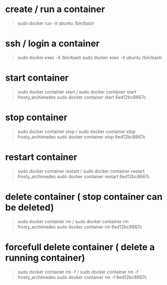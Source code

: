 # create / run a container
> sudo docker run -it ubuntu /bin/bash


# ssh / login a container
> sudo docker exec -it <container-name> /bin/bash
> sudo docker exec -it ubuntu /bin/bash

# start container
> sudo docker container start <container-name>/<container-id>
> sudo docker container start frosty_archimedes
> sudo docker container start 6ed12bc8667c

# stop container
> sudo docker container stop <container-name>/<container-id>
> sudo docker container stop frosty_archimedes
> sudo docker container stop 6ed12bc8667c

# restart container
> sudo docker container restart <container-name>/<container-id>
> sudo docker container restart frosty_archimedes
> sudo docker container restart 6ed12bc8667c

# delete container ( stop container can be deleted)
> sudo docker container rm <container-name>/<container-id>
> sudo docker container rm frosty_archimedes
> sudo docker container rm 6ed12bc8667c


# forcefull delete container ( delete a running container)
> sudo docker container rm -f <container-name>/<container-id>
> sudo docker container rm -f frosty_archimedes
> sudo docker container rm -f 6ed12bc8667c
